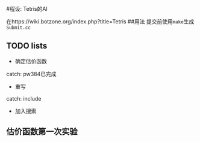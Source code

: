 #程设: Tetris的AI

在https://wiki.botzone.org/index.php?title=Tetris
##用法
提交前使用```make```生成```Submit.cc```


## TODO lists
* 确定估价函数

catch: pw384已完成
* 重写

catch: include<Tetris-ea>

* 加入搜索

## 估价函数第一次实验


